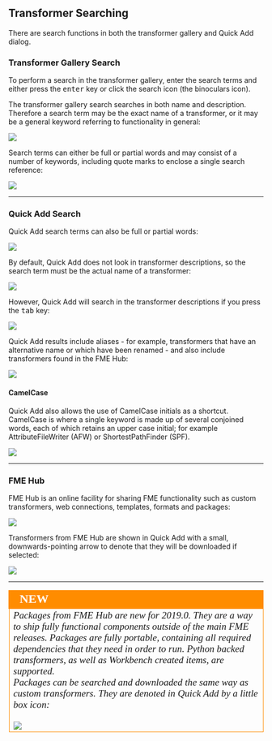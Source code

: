 ## Transformer Searching ##
There are search functions in both the transformer gallery and Quick Add dialog.

### Transformer Gallery Search

To perform a search in the transformer gallery, enter the search terms and either press the <kbd>enter</kbd> key or click the search icon (the binoculars icon).

The transformer gallery search searches in both name and description. Therefore a search term may be the exact name of a transformer, or it may be a general keyword referring to functionality in general:

![](./Images/Img4.004.TransformerGallerySearch.png)

Search terms can either be full or partial words and may consist of a number of keywords, including quote marks to enclose a single search reference:

![](./Images/Img4.005.GalleryQuotedSearch.png)

---

### Quick Add Search ###

Quick Add search terms can also be full or partial words:

![](./Images/Img4.006.QuickAddPartName.png)

By default, Quick Add does not look in transformer descriptions, so the search term must be the actual name of a transformer:

![](./Images/Img4.007.QuickAddNameOnly.png)

However, Quick Add will search in the transformer descriptions if you press the <kbd>tab</kbd> key:

![](./Images/Img4.008.QuickAddKeywordSearch.png)

Quick Add results include aliases - for example, transformers that have an alternative name or which have been renamed - and also include transformers found in the FME Hub:

![](./Images/Img4.009.QuickAddAliasResult.png)


#### CamelCase ####
Quick Add also allows the use of CamelCase initials as a shortcut. CamelCase is where a single keyword is made up of several conjoined words, each of which retains an upper case initial; for example AttributeFileWriter (AFW) or ShortestPathFinder (SPF).

![](./Images/Img4.011.QuickAddCamelCase.png)

---

### FME Hub ###

FME Hub is an online facility for sharing FME functionality such as custom transformers, web connections, templates, formats and packages:

![](./Images/Img4.010.FMEHubWebsite.png)

Transformers from FME Hub are shown in Quick Add with a small, downwards-pointing arrow to denote that they will be downloaded if selected:

![](./Images/Img4.500.TransformerFromHub.png)

---

<!--New Section-->

<table style="border-spacing: 0px">
<tr>
<td style="vertical-align:middle;background-color:darkorange;border: 2px solid darkorange">
<i class="fa fa-bolt fa-lg fa-pull-left fa-fw" style="color:white;padding-right: 12px;vertical-align:text-top"></i>
<span style="color:white;font-size:x-large;font-weight: bold;font-family:serif">NEW</span>
</td>
</tr>

<tr>
<td style="border: 1px solid darkorange">
<span style="font-family:serif; font-style:italic; font-size:larger">
Packages from FME Hub are new for 2019.0. They are a way to ship fully functional components outside of the main FME releases. Packages are fully portable, containing all required dependencies that they need in order to run. Python backed transformers, as well as Workbench created items, are supported.
<br>Packages can be searched and downloaded the same way as custom transformers. They are denoted in Quick Add by a little box icon:
<br><br><img src="./Images/Img4.501.PackageIcon.png">

</span>
</td>
</tr>
</table>
